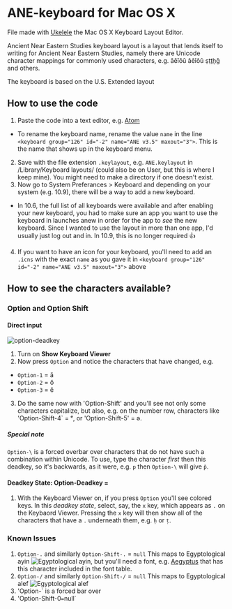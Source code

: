 ANE-keyboard for Mac OS X 
=======
File made with [Ukelele](http://scripts.sil.org/cms/scripts/page.php?site_id=nrsi&id=ukelele) the Mac OS X Keyboard Layout Editor. 


Ancient Near Eastern Studies keyboard layout is a layout that lends itself to writing for Ancient Near Eastern Studies, namely there are Unicode character mappings for commonly used characters, e.g. āēīōū âêîôû ṣṭṯḫḡ and others.  

The keyboard is based on the U.S. Extended layout


## How to use the code
1. Paste the code into a text editor, e.g. [Atom](atom.io)
  * To rename the keyboard name, rename the value `name` in the line `<keyboard group="126" id="-2" name="ANE v3.5" maxout="3">`. This is the name that shows up in the keyboard menu. 
2. Save with the file extension `.keylayout`, e.g. `ANE.keylayout` in /Library/Keyboard layouts/ (could also be on User, but this is where I keep mine). You might need to make a directory if one doesn't exist. 
3. Now go to System Preferances > Keyboard and depending on your system (e.g. 10.9), there will be a way to add a new keyboard.
  * In 10.6, the full list of all keyboards were available and after enabling your new keyboard, you had to make sure an app you want to use the keyboard in launches anew in order for the app to *see* the new keyboard. Since I wanted to use the layout in more than one app, I'd usually just log out and in. In 10.9, this is no longer required :thumbsup:
4. If you want to have an icon for your keyboard, you'll need to add an `.icns` with the exact `name` as you gave it in 
 `<keyboard group="126" id="-2" name="ANE v3.5" maxout="3">` above

## How to see the characters available? 
### Option and Option Shift
#### Direct input

![option-deadkey](https://cloud.githubusercontent.com/assets/536441/4001026/a3528b6a-295f-11e4-823c-96a7889f42be.jpg)

1. Turn on **Show Keyboard Viewer** 
2. Now press `Option` and notice the characters that have changed, e.g. 
  * `Option-1` = ă
  * `Option-2` = ŏ
  * `Option-3` = ĕ
3. Do the same now with 'Option-Shift' and you'll see not only some characters capitalize, but also, e.g. on the number row, characters like 'Option-Shift-4` = ᵉ, or 'Option-Shift-5' = ə. 

##### Special note
`Option-\` is a forced overbar over characters that do not have such a combination within Unicode. To use, type the character *first* then this deadkey, so it's backwards, as it were, e.g. `p` then `Option-\` will give `p̄`. 

#### Deadkey State: Option-Deadkey = 
1. With the Keyboard Viewer on, if you press `Option` you'll see colored keys. In this *deadkey state*, select, say, the `x` key, which appears as `.` on the Keybaord Viewer. Pressing the `x` key will then show all of the characters that have a  `.` underneath them, e.g. `ḥ` or `ṭ`. 



### Known Issues
1. `Option-.` and similarly `Option-Shift-.` = `null` This maps to Egyptological ayin ![Egyptological ayin](http://upload.wikimedia.org/wikipedia/commons/3/3d/U-A725_LATIN_SMALL_LETTER_EGYPTOLOGICAL_AIN.gif), but you'll need a font, e.g. [Aegyptus](http://users.teilar.gr/~g1951d/) that has this character included in the font table. 
2. `Option-/` and similarly `Option-Shift-/` = `null` This maps to Egyptological alef ![Egyptological alef](http://upload.wikimedia.org/wikipedia/commons/a/a6/U-A723_LATIN_SMALL_LETTER_EGYPTOLOGICAL_ALEF.gif)
2. 'Option-\` is a forced bar over
3. 'Option-Shift-0` = `null`  
